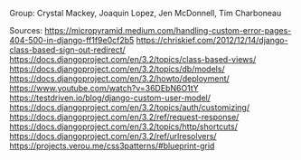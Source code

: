 Group: Crystal Mackey, Joaquin Lopez, Jen McDonnell, Tim Charboneau

Sources:
https://micropyramid.medium.com/handling-custom-error-pages-404-500-in-django-ff1f9e0cf2b5
https://chriskief.com/2012/12/14/django-class-based-sign-out-redirect/
https://docs.djangoproject.com/en/3.2/topics/class-based-views/
https://docs.djangoproject.com/en/3.2/topics/db/models/
https://docs.djangoproject.com/en/3.2/howto/deployment/
https://www.youtube.com/watch?v=36DEbN6O1tY
https://testdriven.io/blog/django-custom-user-model/ 
https://docs.djangoproject.com/en/3.2/topics/auth/customizing/ 
https://docs.djangoproject.com/en/3.2/ref/request-response/ 
https://docs.djangoproject.com/en/3.2/topics/http/shortcuts/ 
https://docs.djangoproject.com/en/3.2/ref/urlresolvers/
https://projects.verou.me/css3patterns/#blueprint-grid